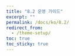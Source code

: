 ```yaml
---
title: "8.2 운영 가이드"
excerpt: ""
permalink: /docs/ko/8.2/
redirect_from:
  - /theme-setup/
toc: true
toc_sticky: true
---
```


